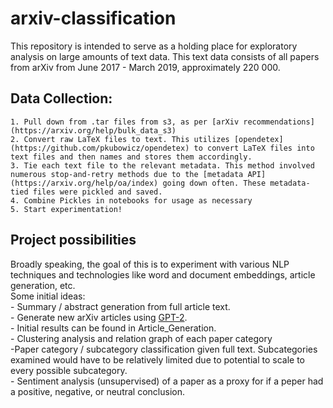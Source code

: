# arxiv-classification
This repository is intended to serve as a holding place for exploratory analysis on large amounts of text data. This text data consists of all papers from arXiv from June 2017 - March 2019, approximately 220 000. 

## Data Collection:
    1. Pull down from .tar files from s3, as per [arXiv recommendations](https://arxiv.org/help/bulk_data_s3)  
    2. Convert raw LaTeX files to text. This utilizes [opendetex](https://github.com/pkubowicz/opendetex) to convert LaTeX files into text files and then names and stores them accordingly.  
    3. Tie each text file to the relevant metadata. This method involved numerous stop-and-retry methods due to the [metadata API](https://arxiv.org/help/oa/index) going down often. These metadata-tied files were pickled and saved.
    4. Combine Pickles in notebooks for usage as necessary
    5. Start experimentation!
    
   
## Project possibilities
Broadly speaking, the goal of this is to experiment with various NLP techniques and technologies like word and document embeddings, article generation, etc.  
Some initial ideas:  
    - Summary / abstract generation from full article text.  
    - Generate new arXiv articles using [GPT-2](https://openai.com/blog/better-language-models/).  
        - Initial results can be found in Article_Generation.  
    - Clustering analysis and relation graph of each paper category  
    -Paper category / subcategory classification given full text. Subcategories examined would have to be relatively limited due to potential to scale to every possible subcategory.  
    - Sentiment analysis (unsupervised) of a paper as a proxy for if a peper had a positive, negative, or neutral conclusion.  


